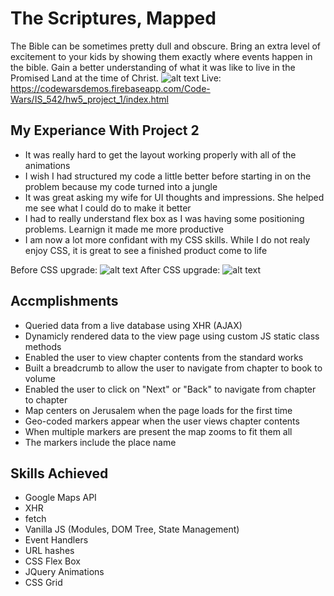 # The Scriptures, Mapped
 The Bible can be sometimes pretty dull and obscure. Bring an extra level of excitement to your kids by showing them exactly where events happen in the bible. Gain a better understanding of what it was like to live in the Promised Land at the time of Christ. 
 ![alt text](https://github.com/eaallen/Code-Wars/blob/master/IS_542/hw5_project_1/demo.gif)
 Live: https://codewarsdemos.firebaseapp.com/Code-Wars/IS_542/hw5_project_1/index.html

## My Experiance With Project 2
- It was really hard to get the layout working properly with all of the animations
- I wish I had structured my code a little better before starting in on the problem because my code turned into a jungle
- It was great asking my wife for UI thoughts and impressions. She helped me see what I could do to make it better 
- I had to really understand flex box as I was having some positioning problems. Learnign it made me more productive
- I am now a lot more confidant with my CSS skills. While I do not realy enjoy CSS, it is great to see a finished product come to life

Before CSS upgrade:
 ![alt text](https://github.com/eaallen/Code-Wars/blob/master/IS_542/hw5_project_1/preview.png)
After CSS upgrade:
 ![alt text](https://github.com/eaallen/Code-Wars/blob/master/IS_542/hw5_project_1/after.png)

## Accmplishments
- Queried data from a live database using XHR (AJAX)
- Dynamicly rendered data to the view page using custom JS static class methods
- Enabled the user to view chapter contents from the standard works
- Built a breadcrumb to allow the user to navigate from chapter to book to volume
- Enabled the user to click on "Next" or "Back" to navigate from chapter to chapter
- Map centers on Jerusalem when the page loads for the first time
- Geo-coded markers appear when the user views chapter contents
- When multiple markers are present the map zooms to fit them all
- The markers include the place name

## Skills Achieved 
- Google Maps API
- XHR 
- fetch 
- Vanilla JS (Modules, DOM Tree, State Management)
- Event Handlers
- URL hashes
- CSS Flex Box 
- JQuery Animations 
- CSS Grid

